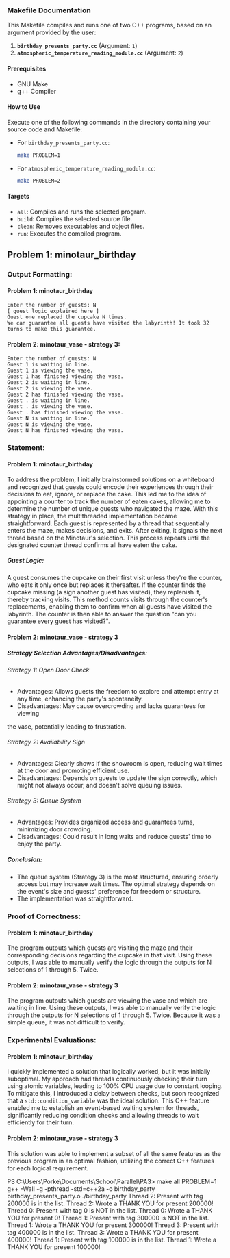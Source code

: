 ### Makefile Documentation

This Makefile compiles and runs one of two C++ programs, based on an argument provided by the user:

1. **`birthday_presents_party.cc`** (Argument: `1`)
2. **`atmospheric_temperature_reading_module.cc`** (Argument: `2`)

#### Prerequisites

- GNU Make
- g++ Compiler

#### How to Use

Execute one of the following commands in the directory containing your source code and Makefile:

- For `birthday_presents_party.cc`:
  ```sh
  make PROBLEM=1
  ```
- For `atmospheric_temperature_reading_module.cc`:
  ```sh
  make PROBLEM=2
  ```

#### Targets

- `all`: Compiles and runs the selected program.
- `build`: Compiles the selected source file.
- `clean`: Removes executables and object files.
- `run`: Executes the compiled program.

## Problem 1: minotaur_birthday

### Output Formatting:

#### Problem 1: minotaur_birthday

```
Enter the number of guests: N
[ guest logic explained here ]
Guest one replaced the cupcake N times.
We can guarantee all guests have visited the labyrinth! It took 32 turns to make this guarantee.
```

#### Problem 2: minotaur_vase - strategy 3:

```
Enter the number of guests: N
Guest 1 is waiting in line.
Guest 1 is viewing the vase.
Guest 1 has finished viewing the vase.
Guest 2 is waiting in line.
Guest 2 is viewing the vase.
Guest 2 has finished viewing the vase.
Guest . is waiting in line.
Guest . is viewing the vase.
Guest . has finished viewing the vase.
Guest N is waiting in line.
Guest N is viewing the vase.
Guest N has finished viewing the vase.
```

### Statement:

#### Problem 1: minotaur_birthday

To address the problem, I initially brainstormed solutions on a whiteboard and recognized that guests could encode their experiences through their decisions to eat, ignore, or replace the cake. This led me to the idea of appointing a counter to track the number of eaten cakes, allowing me to determine the number of unique guests who navigated the maze. With this strategy in place, the multithreaded implementation became straightforward. Each guest is represented by a thread that sequentially enters the maze, makes decisions, and exits. After exiting, it signals the next thread based on the Minotaur's selection. This process repeats until the designated counter thread confirms all have eaten the cake.

##### Guest Logic:

A guest consumes the cupcake on their first visit unless they're the counter, who eats it only once but replaces it thereafter. If the counter finds the cupcake missing (a sign another guest has visited), they replenish it, thereby tracking visits. This method counts visits through the counter's replacements, enabling them to confirm when all guests have visited the labyrinth. The counter is then able to answer the question "can you guarantee every guest has visited?".

#### Problem 2: minotaur_vase - strategy 3

##### Strategy Selection Advantages/Disadvantages:

###### Strategy 1: Open Door Check

- Advantages: Allows guests the freedom to explore and attempt entry at any time, enhancing the party's spontaneity.
- Disadvantages: May cause overcrowding and lacks guarantees for viewing

 the vase, potentially leading to frustration.

###### Strategy 2: Availability Sign

- Advantages: Clearly shows if the showroom is open, reducing wait times at the door and promoting efficient use.
- Disadvantages: Depends on guests to update the sign correctly, which might not always occur, and doesn't solve queuing issues.

###### Strategy 3: Queue System

- Advantages: Provides organized access and guarantees turns, minimizing door crowding.
- Disadvantages: Could result in long waits and reduce guests' time to enjoy the party.

##### Conclusion:

- The queue system (Strategy 3) is the most structured, ensuring orderly access but may increase wait times. The optimal strategy depends on the event's size and guests' preference for freedom or structure.
- The implementation was straightforward.

### Proof of Correctness:

#### Problem 1: minotaur_birthday

The program outputs which guests are visiting the maze and their corresponding decisions regarding the cupcake in that visit. Using these outputs, I was able to manually verify the logic through the outputs for N selections of 1 through 5. Twice.

#### Problem 2: minotaur_vase - strategy 3

The program outputs which guests are viewing the vase and which are waiting in line. Using these outputs, I was able to manually verify the logic through the outputs for N selections of 1 through 5. Twice. Because it was a simple queue, it was not difficult to verify.

### Experimental Evaluations:

#### Problem 1: minotaur_birthday

I quickly implemented a solution that logically worked, but it was initially suboptimal. My approach had threads continuously checking their turn using atomic variables, leading to 100% CPU usage due to constant looping. To mitigate this, I introduced a delay between checks, but soon recognized that a `std::condition_variable` was the ideal solution. This C++ feature enabled me to establish an event-based waiting system for threads, significantly reducing condition checks and allowing threads to wait efficiently for their turn.

#### Problem 2: minotaur_vase - strategy 3

This solution was able to implement a subset of all the same features as the previous program in an optimal fashion, utilizing the correct C++ features for each logical requirement.

PS C:\Users\Porke\Documents\School\Parallel\PA3> make all PROBLEM=1
g++ -Wall -g -pthread -std=c++2a -o birthday_party birthday_presents_party.o
./birthday_party
Thread 2: Present with tag 200000 is in the list.
Thread 2: Wrote a THANK YOU for present 200000!
Thread 0: Present with tag 0 is NOT in the list.
Thread 0: Wrote a THANK YOU for present 0!
Thread 1: Present with tag 300000 is NOT in the list.
Thread 1: Wrote a THANK YOU for present 300000!
Thread 3: Present with tag 400000 is in the list.
Thread 3: Wrote a THANK YOU for present 400000!
Thread 1: Present with tag 100000 is in the list.
Thread 1: Wrote a THANK YOU for present 100000!